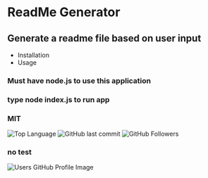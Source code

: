 
  
         
  # ReadMe Generator   

  ## Generate a readme file based on user input
  
  * Installation
  * Usage
   
   
  
  ### Must have node.js to use this application
  
  ### type node index.js to run app
  
  ### MIT
  
  ![Top Language](https://img.shields.io/github/languages/top/arod1207/hw-9-goodreadmegenerator) ![GitHub last commit](https://img.shields.io/github/last-commit/arod1207/hw-9-goodreadmegenerator)  ![GitHub Followers](https://img.shields.io/github/followers/arod1207?style=social)
    
  ### 
  
  
  ### no test
  
  ![Users GitHub Profile Image](https://avatars3.githubusercontent.com/u/18537011?v=4)   

  
  